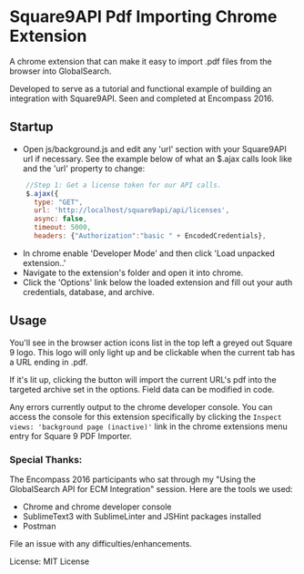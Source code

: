 #  Square9API Pdf Importing Chrome Extension

A chrome extension that can make it easy to import .pdf files from the browser into GlobalSearch. 

Developed to serve as a tutorial and functional example of building an integration with Square9API. Seen and completed at Encompass 2016.


## Startup
* Open js/background.js and edit any 'url' section with your Square9API url if necessary. See the example below of what an $.ajax calls look like and the 'url' property to change:

```javascript
    //Step 1: Get a license token for our API calls.
    $.ajax({
      type: "GET",
      url: 'http://localhost/square9api/api/licenses',
      async: false,
      timeout: 5000,
      headers: {"Authorization":"basic " + EncodedCredentials},
```
* In chrome enable 'Developer Mode' and then click 'Load unpacked extension..' 
* Navigate to the extension's folder and open it into chrome.
* Click the 'Options' link below the loaded extension and fill out your auth credentials, database, and archive.

## Usage
You'll see in the browser action icons list in the top left a greyed out Square 9 logo. This logo will only light up and be clickable when the current tab has a URL ending in .pdf.

If it's lit up, clicking the button will import the current URL's pdf into the targeted archive set in the options. Field data can be modified in code.

Any errors currently output to the chrome developer console. You can access the console for this extension specifically by clicking the `Inspect views: 'background page (inactive)'` link in the chrome extensions menu entry for Square 9 PDF Importer.


### Special Thanks:

The Encompass 2016 participants who sat through my "Using the GlobalSearch API for ECM Integration" session. Here are the tools we used: 
* Chrome and chrome developer console
* SublimeText3 with SublimeLinter and JSHint packages installed
* Postman

File an issue with any difficulties/enhancements.

License: MIT License
